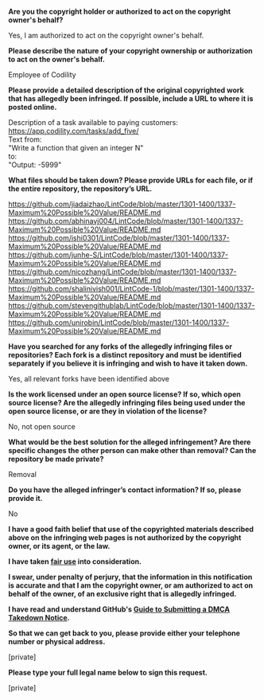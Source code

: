 **Are you the copyright holder or authorized to act on the copyright owner's behalf?**

Yes, I am authorized to act on the copyright owner's behalf.

**Please describe the nature of your copyright ownership or authorization to act on the owner's behalf.**

Employee of Codility

**Please provide a detailed description of the original copyrighted work that has allegedly been infringed. If possible, include a URL to where it is posted online.**

Description of a task available to paying customers: https://app.codility.com/tasks/add_five/  
Text from:  
"Write a function that given an integer N"  
to:  
"Output: -5999"

**What files should be taken down? Please provide URLs for each file, or if the entire repository, the repository’s URL.**

https://github.com/jiadaizhao/LintCode/blob/master/1301-1400/1337-Maximum%20Possible%20Value/README.md  
https://github.com/abhinavj004/LintCode/blob/master/1301-1400/1337-Maximum%20Possible%20Value/README.md  
https://github.com/ishi0301/LintCode/blob/master/1301-1400/1337-Maximum%20Possible%20Value/README.md  
https://github.com/junhe-S/LintCode/blob/master/1301-1400/1337-Maximum%20Possible%20Value/README.md  
https://github.com/nicozhang/LintCode/blob/master/1301-1400/1337-Maximum%20Possible%20Value/README.md  
https://github.com/shalinivish001/LintCode-1/blob/master/1301-1400/1337-Maximum%20Possible%20Value/README.md  
https://github.com/stevengithublab/LintCode/blob/master/1301-1400/1337-Maximum%20Possible%20Value/README.md  
https://github.com/unirobin/LintCode/blob/master/1301-1400/1337-Maximum%20Possible%20Value/README.md

**Have you searched for any forks of the allegedly infringing files or repositories? Each fork is a distinct repository and must be identified separately if you believe it is infringing and wish to have it taken down.**

Yes, all relevant forks have been identified above

**Is the work licensed under an open source license? If so, which open source license? Are the allegedly infringing files being used under the open source license, or are they in violation of the license?**

No, not open source

**What would be the best solution for the alleged infringement? Are there specific changes the other person can make other than removal? Can the repository be made private?**

Removal

**Do you have the alleged infringer’s contact information? If so, please provide it.**

No

**I have a good faith belief that use of the copyrighted materials described above on the infringing web pages is not authorized by the copyright owner, or its agent, or the law.**

**I have taken <a href="https://www.lumendatabase.org/topics/22">fair use</a> into consideration.**

**I swear, under penalty of perjury, that the information in this notification is accurate and that I am the copyright owner, or am authorized to act on behalf of the owner, of an exclusive right that is allegedly infringed.**

**I have read and understand GitHub's <a href="https://docs.github.com/articles/guide-to-submitting-a-dmca-takedown-notice/">Guide to Submitting a DMCA Takedown Notice</a>.**

**So that we can get back to you, please provide either your telephone number or physical address.**

[private]

**Please type your full legal name below to sign this request.**

[private]
